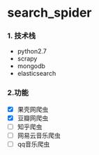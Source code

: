 # search_spider


### 1. 技术栈
- python2.7
- scrapy
- mongodb
- elasticsearch

### 2.功能
- [x] 果壳网爬虫
- [x] 豆瓣网爬虫
- [ ] 知乎爬虫
- [ ] 网易云音乐爬虫
- [ ] qq音乐爬虫
